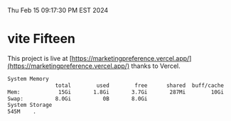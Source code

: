 Thu Feb 15 09:17:30 PM EST 2024

# vite Fifteen


This project is live at [https://marketingpreference.vercel.app/](https://marketingpreference.vercel.app/) thanks to Vercel.

```bash
System Memory
               total        used        free      shared  buff/cache   available
Mem:            15Gi       1.8Gi       3.7Gi       287Mi        10Gi        13Gi
Swap:          8.0Gi          0B       8.0Gi
System Storage
545M	.
